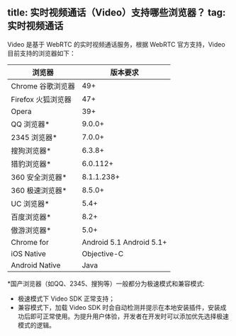 title: 实时视频通话（Video）支持哪些浏览器？
tag: 实时视频通话
---
Video 是基于 WebRTC 的实时视频通话服务，根据 WebRTC 官方支持，Video 目前支持的浏览器如下： 

|浏览器|版本要求|
|-----|-------|
|Chrome 谷歌浏览器	|49+|
|Firefox 火狐浏览器|47+|
|Opera	|39+|
|QQ 浏览器*	|9.0.0+|
|2345 浏览器*	|7.0.0+|
|搜狗浏览器*	|6.3.8+|
|猎豹浏览器*	|6.0.112+|
|360 安全浏览器*	|8.1.1.238+|
|360 极速浏览器* |	8.5.0+|
|UC 浏览器* |	5.4+|
|百度浏览器*	|8.2+|
|傲游浏览器* |	5.0+|
|Chrome for |  Android 5.1	Android 5.1+|
|iOS Native |  Objective-C	　|
|Android Native |  Java	　|

*国产浏览器（如QQ、2345、搜狗等）一般都分为极速模式和兼容模式:

- 极速模式下 Video SDK 正常支持；
- 兼容模式下，加载 Video SDK 时会自动检测并提示在本地安装插件，安装成功后即可正常使用。为提升用户体验，开发者在开发时可以添加优先选择极速模式的逻辑。